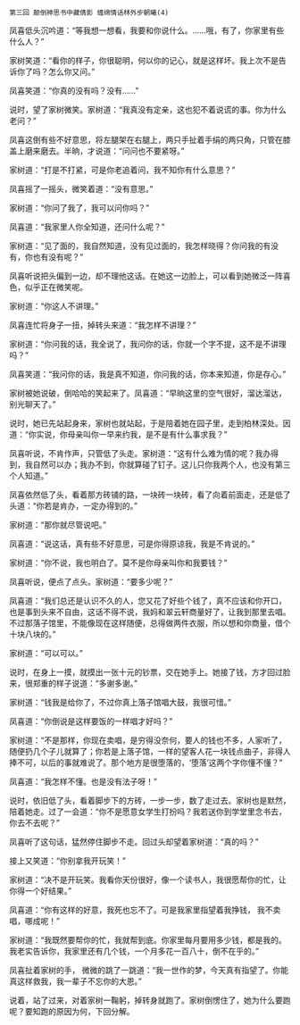     第三回 颠倒神思书中藏倩影 缠绵情话林外步朝曦(4) 

   凤喜低头沉吟道：“等我想一想看，我要和你说什么。……哦，有了，你家里有些什么人？”

   家树笑道：“看你的样子，你很聪明，何以你的记心，就是这样坏。我上次不是告诉你了吗？怎么你又问。”

   凤喜笑道：“你真的没有吗？没有……”

   说时，望了家树微笑。家树道：“我真没有定亲，这也犯不着说谎的事。你为什么老问？”

   凤喜这倒有些不好意思，将左腿架在右腿上，两只手扯着手绢的两只角，只管在膝盖上磨来磨去。半晌，才说道：“问问也不要紧呀。”

   家树道：“打是不打紧，可是你老追着问，我不知你有什么意思？”

   凤喜摇了一摇头，微笑着道：“没有意思。”

   家树道：“你问了我了，我可以问你吗？”

   凤喜道：“我家里人你全知道，还问什么呢？”

   家树道：“见了面的，我自然知道，没有见过面的，我怎样晓得？你问我的有没有，你也有没有呢？”

   凤喜听说把头偏到一边，却不理他这话。在她这一边脸上，可以看到她微泛一阵喜色，似乎正在微笑呢。

   家树道：“你这人不讲理。”

   凤喜连忙将身子一扭，掉转头来道：“我怎样不讲理？”

   家树道：“你问我的话，我全说了，我问你的话，你就一个字不提，这不是不讲理吗？”

   凤喜笑道：“我问你的话，我是真不知道，你问我的话，你本来知道，你是存心。”

   家树被她说破，倒哈哈的笑起来了。凤喜道：“早晌这里的空气很好，溜达溜达，别光聊天了。”

   说时，她已先站起身来，家树也就站起，于是陪着她在园子里，走到柏林深处。因道：“你实说，你母亲叫你一早来约我，是不是有什么事求我？”

   凤喜听说，不肯作声，只管低了头走。家树道：“这有什么难为情的呢？我办得到，我自然可以办；我办不到，你就算碰了钉子。这儿只你我两个人，也没有第三个人知道。”

   凤喜依然低了头，看着那方砖铺的路，一块砖一块砖，看了向着前面走，还是低了头道：“你若是肯办，一定办得到的。”

   家树道：“那你就尽管说吧。”

   凤喜道：“说这话，真有些不好意思，可是你得原谅我，我是不肯说的。”

   家树道：“你不说，我也明白了。莫不是你母亲叫你和我要钱？”

   凤喜听说，便点了点头。家树道：“要多少呢？”

   凤喜道：“我们总还是认识不久的人，您又花了好些个钱了，真不应该和你开口，也是事到头来不自由，这话不得不说，我妈和翠云轩商量好了，让我到那里去唱。不过那落子馆里，不能像现在这样随便，总得做两件衣服，所以想和你商量，借个十块八块的。”

   家树道：“可以可以。”

   说时，在身上一摸，就摸出一张十元的钞票，交在她手上。她接了钱，方才回过脸来，很郑重的样子说道：“多谢多谢。”

   家树道：“钱我是给你了，不过你真上落子馆唱大鼓，我很可惜。”

   凤喜道：“你倒说是这样要饭的一样唱才好吗？”

   家树道：“不是那样，你现在卖唱，是穷得没奈何，要人的钱也不多，人家听了，随便扔几个子儿就算了；你若是上落子馆，一样的望客人花一块钱点曲子，非得人捧不可，以后的事就难说了。那个地方是很堕落的，‘堕落’这两个字你懂不懂？”

   凤喜道：“我怎样不懂。也是没有法子呀！”

   说时，依旧低了头，看着脚步下的方砖，一步一步，数了走过去。家树也是默然，陪着她走。过了一会道：“你不是愿意女学生打扮吗？我若送你到学堂里念书去，你去不去呢？”

   凤喜听了这句话，猛然停住脚步不走。回过头却望着家树道：“真的吗？”

   接上又笑道：“你别拿我开玩笑！”

   家树道：“决不是开玩笑。我看你天份很好，像一个读书人，我很愿帮你的忙，让你得一个好结果。”

   凤喜道：“你有这样的好意，我死也忘不了。可是我家里指望着我挣钱， 我不卖唱，哪成呢！”

   家树道：“我既然要帮你的忙，我就帮到底。你家里每月要用多少钱，都是我的。我老实告诉你，我家里还有几个钱，一个月多花一百八十，倒不在乎的。”

   凤喜扯着家树的手， 微微的跳了一跳道：“我一世作的梦，今天真有指望了。你能真这样救我，我一辈子不忘你的大恩。”

   说着，站了过来，对着家树一鞠躬，掉转身就跑了。家树倒愣住了，她为什么要跑呢？要知跑的原因为何，下回分解。

